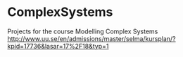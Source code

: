 # ComplexSystems
Projects for the course Modelling Complex Systems
http://www.uu.se/en/admissions/master/selma/kursplan/?kpid=17736&lasar=17%2F18&typ=1
